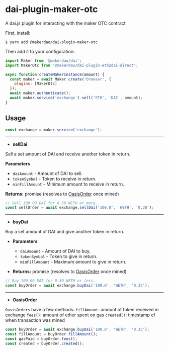 # dai-plugin-maker-otc

A dai.js plugin for interacting with the maker OTC contract

First, install:

```
$ yarn add @makerdao/dai-plugin-maker-otc
```

Then add it to your configuration:

```js
import Maker from '@makerdao/dai';
import MakerOtc from '@makerdao/dai-plugin-eth2dai-direct';

async function createMakerInstance(amount) {
  const maker = await Maker.create('browser', {
    plugins: [MakerOtc]
  });
  await maker.authenticate();
  await maker.service('exchange').sell('ETH', 'DAI', amount);
}
```

## **Usage**

```js
const exchange = maker.service('exchange');
```
___

* **sellDai**

Sell a set amount of DAI and receive another token in return.

  **Parameters**
  - `daiAmount` - Amount of DAI to sell.
  - `tokenSymbol` - Token to receive in return.
  - `minFillAmount` - Minimum amount to receive in return.

   **Returns:** promise (resolves to [OasisOrder](https://makerdao.com/documentation/#oasisorder) once mined)

```js
// Sell 100.00 DAI for 0.30 WETH or more.
const sellOrder = await exchange.sellDai('100.0', 'WETH', '0.30');
```
___

* **buyDai**

Buy a set amount of DAI and give another token in return.

- **Parameters**
  - `daiAmount` - Amount of DAI to buy.
  - `tokenSymbol` - Token to give in return.
  - `minFillAmount` - Maximum amount to give in return.

- **Returns:** promise (resolves to [OasisOrder](https://makerdao.com/documentation/#oasisorder) once mined)

```js
// Buy 100.00 DAI for 0.30 WETH or less.
const buyOrder = await exchange.buyDai('100.0', 'WETH', '0.35');
```

___

* **OasisOrder**

`OasisOrders` have a few methods: `fillAmount`: amount of token received in exchange `fees()`: amount of ether spent on gas `created()`: timestamp of when transaction was mined

```js
const buyOrder = await exchange.buyDai('100.0', 'WETH', '0.35');
const fillAmount = buyOrder.fillAmount();
const gasPaid = buyOrder.fees();
const created = buyOrder.created();
```
